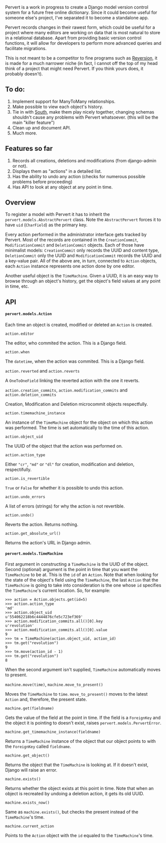 Pervert is a work in progress to create a Django model version control system for
a future free online dictionary. Since it could become useful for someone else's
project, I've separated it to become a standalone app.

Pervert records changes in their rawest form, which could be useful for a project 
where many editors are working on data that is most natural to store in a 
relational database. Apart from providing basic version control functions, it will
allow for developers to perform more advanced queries and facilitate migrations.

This is not meant to be a competitor to fine programs such as [Reversion][1], it 
is made for a much narrower niche (in fact, I cannot off the top of my head 
think of a project that might need Pervert. If you think yours does, it probably
doesn't).

To do:
------
1. Implement support for ManyToMany relationships.
1. Make possible to view each object's history.
1. Tie in with [South][2], make them play nicely together, changing schemas shouldn't
cause any problems with Pervert whatsoever. (this will be the main "killer feature")
1. Clean up and document API.
1. Much more.

Features so far
---------------

1. Records all creations, deletions and modifications (from django-admin or not).
1. Displays them as "actions" in a detailed list.
1. Has the ability to undo any action (checks for numerous possible problems before 
proceeding)
1. Has API to look at any object at any point in time.

Overview
--------

To register a model with Pervert it has to inherit the `pervert.models.AbstractPervert`
class. Note the `AbstractPervert` forces it to have `uid` (`CharField`) as the primary key.

Every action performed in the administrator interface gets tracked by Pervert. Most of
the records are contained in the `CreationCommit`, `ModificationCommit` and 
`DeletionCommit` objects. Each of those have minimalist models: `CreationCommit` only
records the UUID and content type, `DeletionCommit` only the UUID and `ModificationCommit`
records the UUID and a key-value pair. All of the above are, in turn, connected to 
`Action` objects, each `Action` instance represents one action done by one editor.

Another useful object is the `TimeMachine`. Given a UUID, it is an easy way to browse
through an object's history, get the object's field values at any point in time, etc.

API
---

#### `pervert.models.Action`

Each time an object is created, modified or deleted an `Action` is created.

 `action.editor`

The editor, who commited the action. This is a Django field.

 `action.when`

The `datetime`, when the action was commited. This is a Django field.

 `action.reverted` and `action.reverts`

A `OneToOneField` linking the reverted action with the one it reverts.

 `action.creation_commits`, `action.modification_commits` and `action.deletion_commits`

Creation, Modification and Deletion microcommit objects respectfully.

 `action.timemachine_instance`

An instance of the `TimeMachine` object for the object on which this action was performed.
The time is set automatically to the time of this action.

 `action.object_uid`

The UUID of the object that the action was performed on.

 `action.action_type`

Either `"cr"`, `"md"` or `"dl"` for creation, modification and deletion, respectifully.

 `action.is_revertible`

`True` or `False` for whether it is possible to undo this action.

 `action.undo_errors`

A list of errors (strings) for why the action is not revertible.

 `action.undo()`

Reverts the action. Returns nothing.

 `action.get_absolute_url()`

Returns the action's URL in Django admin.

#### `pervert.models.TimeMachine`

First argument in constructing a `TimeMachine` is the UUID of the object. Second (optional)
argument is the point in time that you want the `TimeMachine` to be at. This is the `id` of
an `Action`. Note that when looking for the state of the object's field using the `TimeMachine`,
the last `Action` that the `TimeMachine` is going to take into consideration is the one
whose `id` specifies the `TimeMachine`'s current location. So, for example:

    >>> action = Action.objects.get(id=5)
    >>> action.action_type
    'md'
    >>> action.object_uid
    u'554062218b6c4444876cfe5c723ef369'
    >>> action.modification_commits.all()[0].key
    u'revolution'
    >>> action.modification_commits.all()[0].value
    9
    >>> tm = TimeMachine(action.object_uid, action_id)
    >>> tm.get("revolution")
    9
    >>> tm.move(action_id - 1)
    >>> tm.get("revolution")
    8

When the second argument isn't supplied, `TimeMachine` automatically moves to present.

`machine.move(time)`, `machine.move_to_present()`

Moves the `TimeMachine` to `time`. `move_to_present()` moves to the latest `Action` and, therefore,
the present state.

`machine.get(fieldname)`

Gets the value of the field at the point in time. If the field is a `ForeignKey` and the object
it is pointing to doesn't exist, raises `pervert.models.PervertError`.

`machine.get_timemachine_instance(fieldname)`

Returns a `TimeMachine` instance of the object that our object points to with the `ForeignKey`
called `fieldname`.

`machine.get_object()`

Returns the object that the `TimeMachine` is looking at. If it doesn't exist, Django will raise
an error.

`machine.exists()`

Returns whether the object exists at this point in time. Note that when an object is recreated
by undoing a deletion action, it gets its old UUID.

`machine.exists_now()`

Same as `machine.exists()`, but checks the present instead of the `TimeMachine`'s time.

`machine.current_action`

Points to the `Action` object with the `id` equaled to the `TimeMachine`'s time.

[1]: http://code.google.com/p/django-reversion/ 
[2]: http://south.aeracode.org/

